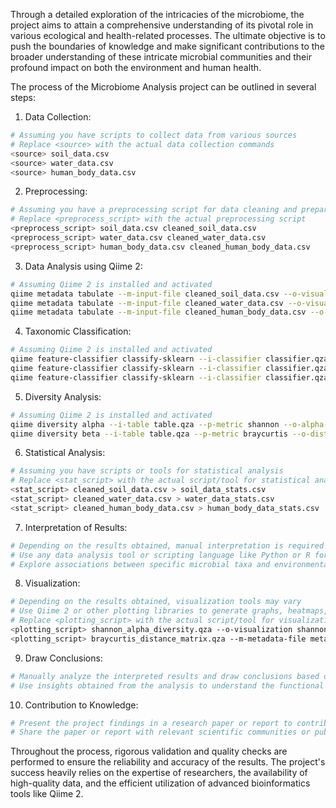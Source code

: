 Through a detailed exploration of the intricacies of the microbiome, the project aims to attain a comprehensive understanding of its pivotal role in various ecological and health-related processes. The ultimate objective is to push the boundaries of knowledge and make significant contributions to the broader understanding of these intricate microbial communities and their profound impact on both the environment and human health.

The process of the Microbiome Analysis project can be outlined in several steps:

1. Data Collection:
```bash
# Assuming you have scripts to collect data from various sources
# Replace <source> with the actual data collection commands
<source> soil_data.csv
<source> water_data.csv
<source> human_body_data.csv
```

2. Preprocessing:
```bash
# Assuming you have a preprocessing script for data cleaning and preparation
# Replace <preprocess_script> with the actual preprocessing script
<preprocess_script> soil_data.csv cleaned_soil_data.csv
<preprocess_script> water_data.csv cleaned_water_data.csv
<preprocess_script> human_body_data.csv cleaned_human_body_data.csv
```

3. Data Analysis using Qiime 2:
```bash
# Assuming Qiime 2 is installed and activated
qiime metadata tabulate --m-input-file cleaned_soil_data.csv --o-visualization soil_data_summary.qzv
qiime metadata tabulate --m-input-file cleaned_water_data.csv --o-visualization water_data_summary.qzv
qiime metadata tabulate --m-input-file cleaned_human_body_data.csv --o-visualization human_body_data_summary.qzv
```

4. Taxonomic Classification:
```bash
# Assuming Qiime 2 is installed and activated
qiime feature-classifier classify-sklearn --i-classifier classifier.qza --i-reads cleaned_soil_data.csv --o-classification classified_soil_data.qza
qiime feature-classifier classify-sklearn --i-classifier classifier.qza --i-reads cleaned_water_data.csv --o-classification classified_water_data.qza
qiime feature-classifier classify-sklearn --i-classifier classifier.qza --i-reads cleaned_human_body_data.csv --o-classification classified_human_body_data.qza
```

5. Diversity Analysis:
```bash
# Assuming Qiime 2 is installed and activated
qiime diversity alpha --i-table table.qza --p-metric shannon --o-alpha-diversity shannon_alpha_diversity.qza
qiime diversity beta --i-table table.qza --p-metric braycurtis --o-distance-matrix braycurtis_distance_matrix.qza
```

6. Statistical Analysis:
```bash
# Assuming you have scripts or tools for statistical analysis
# Replace <stat_script> with the actual script/tool for statistical analysis
<stat_script> cleaned_soil_data.csv > soil_data_stats.csv
<stat_script> cleaned_water_data.csv > water_data_stats.csv
<stat_script> cleaned_human_body_data.csv > human_body_data_stats.csv
```

7. Interpretation of Results:
```bash
# Depending on the results obtained, manual interpretation is required
# Use any data analysis tool or scripting language like Python or R for interpretation
# Explore associations between specific microbial taxa and environmental factors or health conditions
```

8. Visualization:
```bash
# Depending on the results obtained, visualization tools may vary
# Use Qiime 2 or other plotting libraries to generate graphs, heatmaps, and other visual representations
# Replace <plotting_script> with the actual script/tool for visualization
<plotting_script> shannon_alpha_diversity.qza --o-visualization shannon_alpha_diversity_plot.qzv
<plotting_script> braycurtis_distance_matrix.qza --m-metadata-file metadata.csv --o-visualization braycurtis_distance_plot.qzv
```

9. Draw Conclusions:
```bash
# Manually analyze the interpreted results and draw conclusions based on the project's objectives
# Use insights obtained from the analysis to understand the functional and ecological implications of the microbial communities
```

10. Contribution to Knowledge:
```bash
# Present the project findings in a research paper or report to contribute to the broader understanding of microbial communities' impact on the environment and human health
# Share the paper or report with relevant scientific communities or publish it in a scientific journal
```

Throughout the process, rigorous validation and quality checks are performed to ensure the reliability and accuracy of the results. The project's success heavily relies on the expertise of researchers, the availability of high-quality data, and the efficient utilization of advanced bioinformatics tools like Qiime 2.
